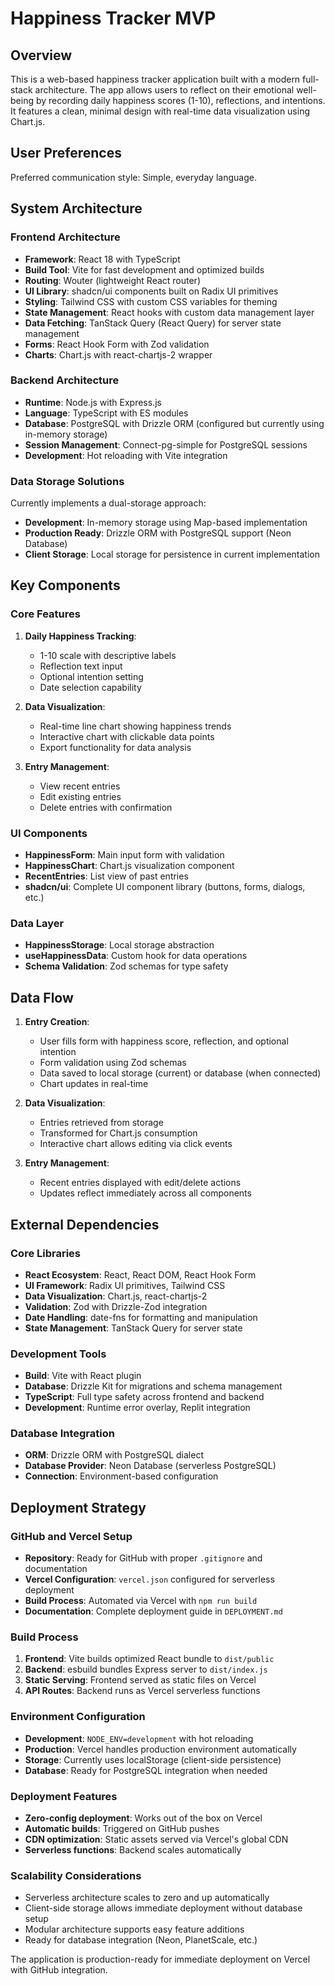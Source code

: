 # Happiness Tracker MVP

## Overview

This is a web-based happiness tracker application built with a modern full-stack architecture. The app allows users to reflect on their emotional well-being by recording daily happiness scores (1-10), reflections, and intentions. It features a clean, minimal design with real-time data visualization using Chart.js.

## User Preferences

Preferred communication style: Simple, everyday language.

## System Architecture

### Frontend Architecture
- **Framework**: React 18 with TypeScript
- **Build Tool**: Vite for fast development and optimized builds
- **Routing**: Wouter (lightweight React router)
- **UI Library**: shadcn/ui components built on Radix UI primitives
- **Styling**: Tailwind CSS with custom CSS variables for theming
- **State Management**: React hooks with custom data management layer
- **Data Fetching**: TanStack Query (React Query) for server state management
- **Forms**: React Hook Form with Zod validation
- **Charts**: Chart.js with react-chartjs-2 wrapper

### Backend Architecture
- **Runtime**: Node.js with Express.js
- **Language**: TypeScript with ES modules
- **Database**: PostgreSQL with Drizzle ORM (configured but currently using in-memory storage)
- **Session Management**: Connect-pg-simple for PostgreSQL sessions
- **Development**: Hot reloading with Vite integration

### Data Storage Solutions
Currently implements a dual-storage approach:
- **Development**: In-memory storage using Map-based implementation
- **Production Ready**: Drizzle ORM with PostgreSQL support (Neon Database)
- **Client Storage**: Local storage for persistence in current implementation

## Key Components

### Core Features
1. **Daily Happiness Tracking**: 
   - 1-10 scale with descriptive labels
   - Reflection text input
   - Optional intention setting
   - Date selection capability

2. **Data Visualization**:
   - Real-time line chart showing happiness trends
   - Interactive chart with clickable data points
   - Export functionality for data analysis

3. **Entry Management**:
   - View recent entries
   - Edit existing entries
   - Delete entries with confirmation

### UI Components
- **HappinessForm**: Main input form with validation
- **HappinessChart**: Chart.js visualization component
- **RecentEntries**: List view of past entries
- **shadcn/ui**: Complete UI component library (buttons, forms, dialogs, etc.)

### Data Layer
- **HappinessStorage**: Local storage abstraction
- **useHappinessData**: Custom hook for data operations
- **Schema Validation**: Zod schemas for type safety

## Data Flow

1. **Entry Creation**:
   - User fills form with happiness score, reflection, and optional intention
   - Form validation using Zod schemas
   - Data saved to local storage (current) or database (when connected)
   - Chart updates in real-time

2. **Data Visualization**:
   - Entries retrieved from storage
   - Transformed for Chart.js consumption
   - Interactive chart allows editing via click events

3. **Entry Management**:
   - Recent entries displayed with edit/delete actions
   - Updates reflect immediately across all components

## External Dependencies

### Core Libraries
- **React Ecosystem**: React, React DOM, React Hook Form
- **UI Framework**: Radix UI primitives, Tailwind CSS
- **Data Visualization**: Chart.js, react-chartjs-2
- **Validation**: Zod with Drizzle-Zod integration
- **Date Handling**: date-fns for formatting and manipulation
- **State Management**: TanStack Query for server state

### Development Tools
- **Build**: Vite with React plugin
- **Database**: Drizzle Kit for migrations and schema management
- **TypeScript**: Full type safety across frontend and backend
- **Development**: Runtime error overlay, Replit integration

### Database Integration
- **ORM**: Drizzle ORM with PostgreSQL dialect
- **Database Provider**: Neon Database (serverless PostgreSQL)
- **Connection**: Environment-based configuration

## Deployment Strategy

### GitHub and Vercel Setup
- **Repository**: Ready for GitHub with proper `.gitignore` and documentation
- **Vercel Configuration**: `vercel.json` configured for serverless deployment
- **Build Process**: Automated via Vercel with `npm run build`
- **Documentation**: Complete deployment guide in `DEPLOYMENT.md`

### Build Process
1. **Frontend**: Vite builds optimized React bundle to `dist/public`
2. **Backend**: esbuild bundles Express server to `dist/index.js`
3. **Static Serving**: Frontend served as static files on Vercel
4. **API Routes**: Backend runs as Vercel serverless functions

### Environment Configuration
- **Development**: `NODE_ENV=development` with hot reloading
- **Production**: Vercel handles production environment automatically
- **Storage**: Currently uses localStorage (client-side persistence)
- **Database**: Ready for PostgreSQL integration when needed

### Deployment Features
- **Zero-config deployment**: Works out of the box on Vercel
- **Automatic builds**: Triggered on GitHub pushes
- **CDN optimization**: Static assets served via Vercel's global CDN
- **Serverless functions**: Backend scales automatically

### Scalability Considerations
- Serverless architecture scales to zero and up automatically
- Client-side storage allows immediate deployment without database setup
- Modular architecture supports easy feature additions
- Ready for database integration (Neon, PlanetScale, etc.)

The application is production-ready for immediate deployment on Vercel with GitHub integration.